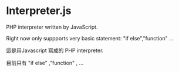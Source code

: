 # Interpreter.js
PHP interpreter written by JavaScript.

Right now only suppports very basic statement: "if else","function"  ...

這是用Javascript 寫成的 PHP interpreter.

目前只有 "if else" ,"function" , ...
